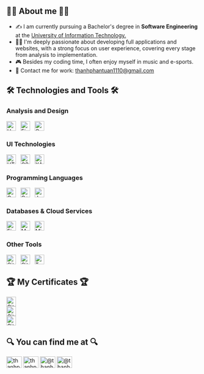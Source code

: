 <!-- ![MasterHead](https://github.com/thanhpt1110/thanhpt1110/blob/master/cover.png) -->
<!-- <h4 align="center">A little boy who enjoys himself in Music 🎶 and E-sport 🎮</h4>           -->
<h2 align="left">🙋‍♂️ About me 🙋‍♂️</h2>        
<ul>        
    <li>✍ I am currently pursuing a Bachelor's degree in <b>Software Engineering</b> at the <a href="https://uit.edu.vn">University of Information Technology.</a></li>
    <li> 👨‍💻 I'm deeply passionate about developing full applications and websites, with a strong focus on user experience, covering every stage from analysis to implementation.</li>
    <li> 🎮 Besides my coding time, I often enjoy myself in music and e-sports.</li>
    <li> 📧 Contact me for work: <a href="mailto:thanhphantuan1110@gmail.com">thanhphantuan1110@gmail.com</a>
</li>
</ul>

<h2 align="left">🛠 Technologies and Tools 🛠</h2>

### Analysis&nbsp;and&nbsp;Design
<span><img src="https://img.shields.io/badge/UML-282C34?logo=uml&logoColor=FABD14" alt="UML logo" title="UML" height="25" /></span>
&nbsp;
<span><img src="https://img.shields.io/badge/Figma-282C34?logo=figma&logoColor=F24E1E" alt="Figma logo" title="Figma" height="25" /></span>
&nbsp;
<span><img src="https://img.shields.io/badge/Canva-282C34?logo=canva&logoColor=00C4CC" alt="Canva logo" title="Canva" height="25" /></span>
&nbsp;

### UI&nbsp;Technologies
<span><img src="https://img.shields.io/badge/HTML5-282C34?logo=html5&logoColor=E34F26" alt="HTML5 logo" title="HTML5" height="25" /></span>
&nbsp;
<span><img src="https://img.shields.io/badge/CSS3-282C34?logo=css3&logoColor=1572B6" alt="CSS3 logo" title="CSS3" height="25" /></span>
&nbsp;
<span><img src="https://img.shields.io/badge/XAML-282C34?logo=xaml&logoColor=0C54C2" alt="XAML logo" title="XAML" height="25" /></span>
&nbsp;

### Programming&nbsp;Languages
<span><img src="https://img.shields.io/badge/C%20Sharp-282C34?logo=c-sharp&logoColor=239120" alt="C Sharp logo" title="C Sharp" height="25" /></span>
&nbsp;
<span><img src="https://img.shields.io/badge/C++-282C34?logo=cplusplus&logoColor=00599C" alt="C++ logo" title="C++" height="25" /></span>
&nbsp;
<span><img src="https://img.shields.io/badge/Java-282C34?logo=openjdk&logoColor=FFFFFF" alt="Java logo" title="Java" height="25" /></span>
&nbsp;

### Databases&nbsp;&&nbsp;Cloud Services
<span><img src="https://img.shields.io/badge/Firebase-282C34?logo=firebase&logoColor=FFCA28" alt="Firebase logo" title="Firebase" height="25" /></span>
&nbsp;
<span><img src="https://img.shields.io/badge/MySQL-282C34?logo=mysql&logoColor=4479A1" alt="MySQL" title="MySQL" height="25" /></span>
&nbsp;
<span><img src="https://img.shields.io/badge/Microsoft%20SQL%20Server-282C34?logo=microsoft-sql-server&logoColor=CC2927" alt="Microsoft SQL Server logo" title="Microsoft SQL Server" height="25" /></span>
&nbsp;

### Other&nbsp;Tools 
<span><img src="https://img.shields.io/badge/Git-282C34?logo=git&logoColor=F05032" alt="Git logo" title="Git" height="25" /></span>
&nbsp;
<span><img src="https://img.shields.io/badge/Github-282C34?logo=github&logoColor=#181717" alt="Github logo" title="Github" height="25" /></span>
&nbsp;
<span><img src="https://img.shields.io/badge/Trello-282C34?logo=trello&logoColor=0052CC" alt="Trello logo" title="Trello" height="25" /></span>
&nbsp;

<h2 align="left">🏆 My Certificates 🏆</h2>
<a href="https://www.coursera.org/account/accomplishments/certificate/LJ2T8Z2Z3H9P">
    <span><img src="https://img.shields.io/badge/Object&ndash;Oriented Design-282C34?logo=coursera&logoColor=0056D2" alt="Git logo" title="Git" height="25" /></span>
</a></br>
<a href="https://www.coursera.org/account/accomplishments/certificate/JL2XQFFYRPVJ">
    <span><img src="https://img.shields.io/badge/Introduction to NoSQL Databases-282C34?logo=coursera&logoColor=0056D2" alt="Git logo" title="Git" height="25" /></span>
</a></br>
<a href="https://www.coursera.org/account/accomplishments/certificate/ZPA472KU4PUU">
    <span><img src="https://img.shields.io/badge/Foundation of User Experience (UX) Design-282C34?logo=coursera&logoColor=0056D2" alt="Git logo" title="Git" height="25" /></span>
</a>

<!-- <h2 align="left">🔥 Github Stats 🔥</h2> -->
<!-- <p><img width="100%" align="left" src="https://github-readme-stats-sigma-five.vercel.app/api/top-langs?username=thanhpt1110&show_icons=true&text_color=ffffff&bg_color=000000&hide_border=true&locale=en&layout=compact" alt="thanhpt1110" /></p> -->
<!-- <p>&nbsp;<img height="60%" width="75%" align="center" src="https://github-readme-stats-sigma-five.vercel.app/api?username=thanhpt1110&show_icons=true&title_color=FF7F01&text_color=ffffff&bg_color=000000&hide_border=true&locale=en" alt="thanhpt1110" /></p> -->
<!-- <p><img width="820"align="center" src="https://github-readme-streak-stats.herokuapp.com/?user=thanhpt1110&theme=highcontrast" alt="thanhpt1110" /></p> -->

<h2 align="left">🔍 You can find me at 🔍</h2>

<p align="left">
    <a href="https://www.linkedin.com/in/thanhpt1110/" target="blank"><img align="center" src="https://raw.githubusercontent.com/rahuldkjain/github-profile-readme-generator/master/src/images/icons/Social/linked-in-alt.svg" alt="thanhpt1110" height="30" width="40" /></a>
    <a href="https://fb.com/thanhpt1110" target="blank"><img align="center" src="https://raw.githubusercontent.com/rahuldkjain/github-profile-readme-generator/master/src/images/icons/Social/facebook.svg" alt="thanhpt1110" height="30" width="40" /></a>
    <!-- <a href="https://instagram.com/thanhpt1110" target="blank"><img align="center" src="https://raw.githubusercontent.com/rahuldkjain/github-profile-readme-generator/master/src/images/icons/Social/instagram.svg" alt="thanhpt1110" height="30" width="40" /></a> -->
    <a href="https://www.youtube.com/@thanhpt1110" target="blank"><img align="center" src="https://raw.githubusercontent.com/rahuldkjain/github-profile-readme-generator/master/src/images/icons/Social/youtube.svg" alt="@thanhpt1110" height="30" width="40" /></a>
    <a href="https://soundcloud.com/thanhpt1110" target="blank"><img align="center" src="https://raw.githubusercontent.com/rahuldkjain/github-profile-readme-generator/master/src/images/icons/Social/soundcloud.svg" alt="@thanhpt1110" height="30" width="40" /></a>
</p>

###
<!-- <p align="left"> <img src="https://komarev.com/ghpvc/?username=thanhpt1110&label=Visitors&color=38ba5e&style=plastic" alt="thanhpt1110" width = "120"/> </p> -->
